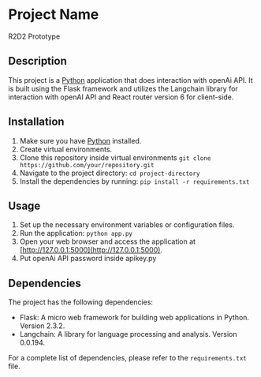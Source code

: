 # Project Name

R2D2 Prototype

## Description

This project is a [Python](https://www.python.org/) application that does interaction with openAi API. It is built using the Flask framework and utilizes the Langchain library for interaction with openAI API and React router version 6 for client-side.

## Installation

1. Make sure you have [Python](https://www.python.org/) installed.
2. Create virtual environments.
3. Clone this repository inside virtual environments `git clone https://github.com/your/repository.git`
4. Navigate to the project directory: `cd project-directory`
5. Install the dependencies by running: `pip install -r requirements.txt`

## Usage

1. Set up the necessary environment variables or configuration files.
2. Run the application: `python app.py`
3. Open your web browser and access the application at [http://127.0.0.1:5000](http://127.0.0.1:5000).
4. Put openAi API password inside apikey.py

## Dependencies

The project has the following dependencies:

- Flask: A micro web framework for building web applications in Python. Version 2.3.2.
- Langchain: A library for language processing and analysis. Version 0.0.194.

For a complete list of dependencies, please refer to the `requirements.txt` file.

